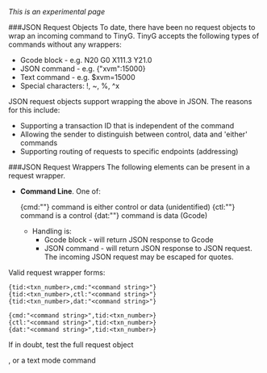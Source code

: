 _This is an experimental page_

###JSON Request Objects
To date, there have been no request objects to wrap an incoming command to TinyG. TinyG accepts the following types of commands without any wrappers:

- Gcode block - e.g. N20 G0 X111.3 Y21.0
- JSON command - e.g. {"xvm":15000} 
- Text command - e.g. $xvm=15000
- Special characters:  !, ~, %, ^x

JSON request objects support wrapping the above in JSON. The reasons for this include:

- Supporting a transaction ID that is independent of the command
- Allowing the sender to distinguish between control, data and 'either' commands
- Supporting routing of requests to specific endpoints (addressing)

###JSON Request Wrappers
The following elements can be present in a request wrapper.

- **Command Line**. One of:

    {cmd:"<command string>"}    command is either control or data (unidentified)
    {ctl:"<command string>"}    command is a control
    {dat:"<command string>"}    command is data (Gcode)

  - Handling is:
    - Gcode block - will return JSON response to Gcode
    - JSON command - will return JSON response to JSON request. The incoming JSON request may be escaped for quotes. 


Valid request wrapper forms:


    {tid:<txn_number>,cmd:"<command string>"}
    {tid:<txn_number>,ctl:"<command string>"}
    {tid:<txn_number>,dat:"<command string>"}

    {cmd:"<command string>",tid:<txn_number>}
    {ctl:"<command string>",tid:<txn_number>}
    {dat:"<command string>",tid:<txn_number>}


If in doubt, test the full request object 

, or a text mode command
